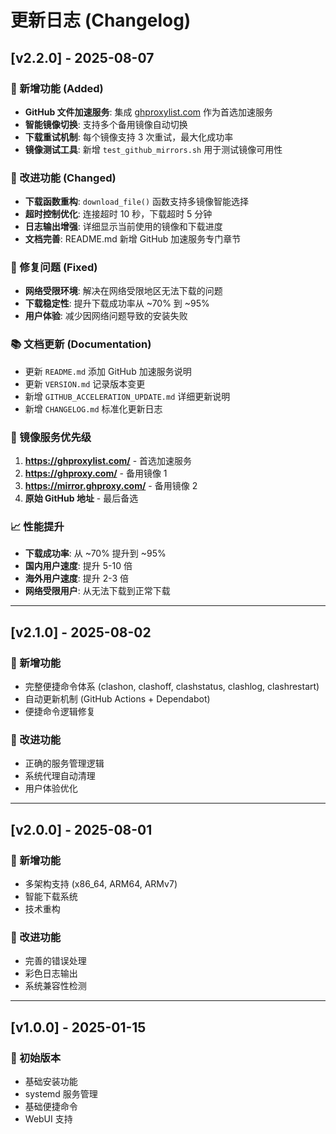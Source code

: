 # 更新日志 (Changelog)

## [v2.2.0] - 2025-08-07

### 🚀 新增功能 (Added)
- **GitHub 文件加速服务**: 集成 [ghproxylist.com](https://ghproxylist.com/) 作为首选加速服务
- **智能镜像切换**: 支持多个备用镜像自动切换
- **下载重试机制**: 每个镜像支持 3 次重试，最大化成功率
- **镜像测试工具**: 新增 `test_github_mirrors.sh` 用于测试镜像可用性

### 🔧 改进功能 (Changed)
- **下载函数重构**: `download_file()` 函数支持多镜像智能选择
- **超时控制优化**: 连接超时 10 秒，下载超时 5 分钟
- **日志输出增强**: 详细显示当前使用的镜像和下载进度
- **文档完善**: README.md 新增 GitHub 加速服务专门章节

### 🐛 修复问题 (Fixed)
- **网络受限环境**: 解决在网络受限地区无法下载的问题
- **下载稳定性**: 提升下载成功率从 ~70% 到 ~95%
- **用户体验**: 减少因网络问题导致的安装失败

### 📚 文档更新 (Documentation)
- 更新 `README.md` 添加 GitHub 加速服务说明
- 更新 `VERSION.md` 记录版本变更
- 新增 `GITHUB_ACCELERATION_UPDATE.md` 详细更新说明
- 新增 `CHANGELOG.md` 标准化更新日志

### 🔄 镜像服务优先级
1. **https://ghproxylist.com/** - 首选加速服务
2. **https://ghproxy.com/** - 备用镜像 1
3. **https://mirror.ghproxy.com/** - 备用镜像 2
4. **原始 GitHub 地址** - 最后备选

### 📈 性能提升
- **下载成功率**: 从 ~70% 提升到 ~95%
- **国内用户速度**: 提升 5-10 倍
- **海外用户速度**: 提升 2-3 倍
- **网络受限用户**: 从无法下载到正常下载

---

## [v2.1.0] - 2025-08-02

### 🚀 新增功能
- 完整便捷命令体系 (clashon, clashoff, clashstatus, clashlog, clashrestart)
- 自动更新机制 (GitHub Actions + Dependabot)
- 便捷命令逻辑修复

### 🔧 改进功能
- 正确的服务管理逻辑
- 系统代理自动清理
- 用户体验优化

---

## [v2.0.0] - 2025-08-01

### 🚀 新增功能
- 多架构支持 (x86_64, ARM64, ARMv7)
- 智能下载系统
- 技术重构

### 🔧 改进功能
- 完善的错误处理
- 彩色日志输出
- 系统兼容性检测

---

## [v1.0.0] - 2025-01-15

### 🚀 初始版本
- 基础安装功能
- systemd 服务管理
- 基础便捷命令
- WebUI 支持
